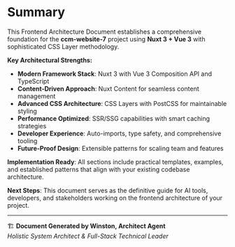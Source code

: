 # Summary

This Frontend Architecture Document establishes a comprehensive foundation for the **ccm-website-7** project using **Nuxt 3 + Vue 3** with sophisticated CSS Layer methodology. 

**Key Architectural Strengths:**
- **Modern Framework Stack**: Nuxt 3 with Vue 3 Composition API and TypeScript
- **Content-Driven Approach**: Nuxt Content for seamless content management
- **Advanced CSS Architecture**: CSS Layers with PostCSS for maintainable styling
- **Performance Optimized**: SSR/SSG capabilities with smart caching strategies
- **Developer Experience**: Auto-imports, type safety, and comprehensive tooling
- **Future-Proof Design**: Extensible patterns for scaling team and features

**Implementation Ready**: All sections include practical templates, examples, and established patterns that align with your existing codebase architecture.

**Next Steps**: This document serves as the definitive guide for AI tools, developers, and stakeholders working on the frontend architecture of your project.

---

🏗️ **Document Generated by Winston, Architect Agent**  
*Holistic System Architect & Full-Stack Technical Leader*